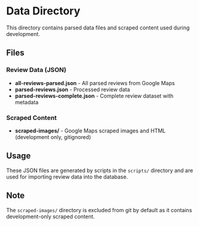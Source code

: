 # Data Directory

This directory contains parsed data files and scraped content used during development.

## Files

### Review Data (JSON)
- **all-reviews-parsed.json** - All parsed reviews from Google Maps
- **parsed-reviews.json** - Processed review data
- **parsed-reviews-complete.json** - Complete review dataset with metadata

### Scraped Content
- **scraped-images/** - Google Maps scraped images and HTML (development only, gitignored)

## Usage

These JSON files are generated by scripts in the `scripts/` directory and are used for importing review data into the database.

## Note

The `scraped-images/` directory is excluded from git by default as it contains development-only scraped content.
